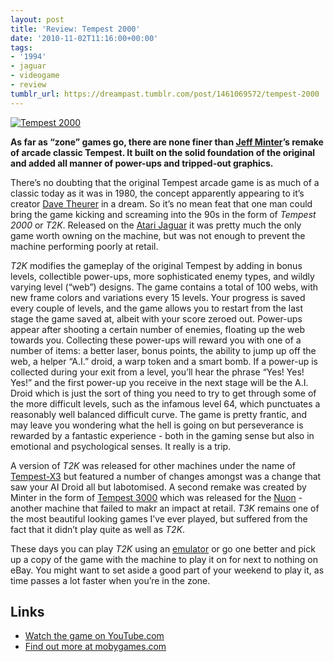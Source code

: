 ```yaml
---
layout: post
title: 'Review: Tempest 2000'
date: '2010-11-02T11:16:00+00:00'
tags:
- '1994'
- jaguar
- videogame
- review
tumblr_url: https://dreampast.tumblr.com/post/1461069572/tempest-2000
---
```

[![Tempest 2000](https://64.media.tumblr.com/tumblr_lb96yaePVj1qbfpni.png)](http://dreampast.tumblr.com/post/1461069572/tempest-2000)

**As far as “zone” games go, there are none finer than [Jeff Minter](http://en.wikipedia.org/wiki/Jeff_Minter)’s remake of arcade classic Tempest. It built on the solid foundation of the original and added all manner of power-ups and tripped-out graphics.**

There’s no doubting that the original Tempest arcade game is as much of a classic today as it was in 1980, the concept apparently appearing to it’s creator [Dave Theurer](http://en.wikipedia.org/wiki/Dave_Theurer) in a dream. So it’s no mean feat that one man could bring the game kicking and screaming into the 90s in the form of _Tempest 2000_ or _T2K_. Released on the [Atari Jaguar](http://en.wikipedia.org/wiki/Atari_Jaguar) it was pretty much the only game worth owning on the machine, but was not enough to prevent the machine performing poorly at retail.

_T2K_ modifies the gameplay of the original Tempest by adding in bonus levels, collectible power-ups, more sophisticated enemy types, and wildly varying level (“web”) designs. The game contains a total of 100 webs, with new frame colors and variations every 15 levels. Your progress is saved every couple of levels, and the game allows you to restart from the last stage the game saved at, albeit with your score zeroed out. Power-ups appear after shooting a certain number of enemies, floating up the web towards you. Collecting these power-ups will reward you with one of a number of items: a better laser, bonus points, the ability to jump up off the web, a helper “A.I.” droid, a warp token and a smart bomb. If a power-up is collected during your exit from a level, you’ll hear the phrase “Yes! Yes! Yes!” and the first power-up you receive in the next stage will be the A.I. Droid which is just the sort of thing you need to try to get through some of the more difficult levels, such as the infamous level 64, which punctuates a reasonably well balanced difficult curve. The game is pretty frantic, and may leave you wondering what the hell is going on but perseverance is rewarded by a fantastic experience - both in the gaming sense but also in emotional and psychological senses. It really is a trip.

A version of _T2K_ was released for other machines under the name of [Tempest-X3](http://www.mobygames.com/game/tempest-x3) but featured a number of changes amongst was a change that saw your AI Droid all but labotomised. A second remake was created by Minter in the form of [Tempest 3000](http://www.mobygames.com/game/tempest-3000) which was released for the [Nuon](http://en.wikipedia.org/wiki/Nuon) - another machine that failed to makr an impact at retail. _T3K_ remains one of the most beautiful looking games I’ve ever played, but suffered from the fact that it didn’t play quite as well as _T2K_.

These days you can play _T2K_ using an [emulator](http://www.yakyak.org/viewtopic.php?t=41691) or go one better and pick up a copy of the game with the machine to play it on for next to nothing on eBay. You might want to set aside a good part of your weekend to play it, as time passes a lot faster when you’re in the zone.

## Links

- [Watch the game on YouTube.com](http://www.youtube.com/watch?v=Zw9Hh8j0ra4)
- [Find out more at mobygames.com](http://www.mobygames.com/game/tempest-2000)
